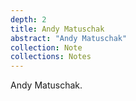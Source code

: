 ```yaml
---
depth: 2
title: Andy Matuschak
abstract: "Andy Matuschak"
collection: Note
collections: Notes
---
```

Andy Matuschak.